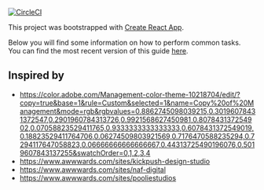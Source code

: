 [![CircleCI](https://circleci.com/gh/dim0627/portfolio.svg?style=svg)](https://circleci.com/gh/dim0627/portfolio)

This project was bootstrapped with [Create React App](https://github.com/facebookincubator/create-react-app).

Below you will find some information on how to perform common tasks.<br>
You can find the most recent version of this guide [here](https://github.com/facebookincubator/create-react-app/blob/master/packages/react-scripts/template/README.md).

## Inspired by

* https://color.adobe.com/Management-color-theme-10218704/edit/?copy=true&base=1&rule=Custom&selected=1&name=Copy%20of%20Management&mode=rgb&rgbvalues=0.8862745098039215,0.30196078431372547,0.2901960784313726,0.9921568627450981,0.807843137254902,0.07058823529411765,0.9333333333333333,0.6078431372549019,0.18823529411764706,0.06274509803921569,0.7176470588235294,0.7294117647058823,0.06666666666666667,0.44313725490196076,0.5019607843137255&swatchOrder=0,1,2,3,4
* https://www.awwwards.com/sites/kickpush-design-studio
* https://www.awwwards.com/sites/naf-digital
* https://www.awwwards.com/sites/pooliestudios
